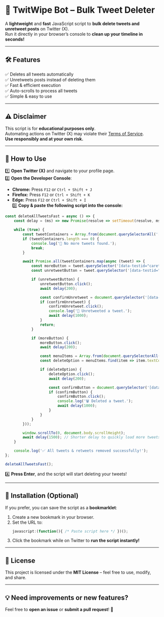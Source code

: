 # 🚀 TwitWipe Bot – Bulk Tweet Deleter

A **lightweight** and **fast** JavaScript script to **bulk delete tweets and unretweet posts** on Twitter (X).  
Run it directly in your browser’s console to **clean up your timeline in seconds!**  

---

## 🛠 Features

✅ Deletes all tweets automatically  
✅ Unretweets posts instead of deleting them  
✅ Fast & efficient execution  
✅ Auto-scrolls to process all tweets  
✅ Simple & easy to use  

---

## ⚠ Disclaimer

This script is for **educational purposes only**.  
Automating actions on Twitter (X) may violate their [Terms of Service](https://twitter.com/en/tos).  
**Use responsibly and at your own risk.**  

---

## 🚀 How to Use

1️⃣ **Open Twitter (X)** and navigate to your profile page.  
2️⃣ **Open the Developer Console**:
   - **Chrome:** Press `F12` or `Ctrl + Shift + J`  
   - **Firefox:** Press `F12` or `Ctrl + Shift + K`  
   - **Edge:** Press `F12` or `Ctrl + Shift + I`  
3️⃣ **Copy & paste the following script into the console:**  

```javascript
const deleteAllTweetsFast = async () => {
    const delay = (ms) => new Promise(resolve => setTimeout(resolve, ms));

    while (true) {
        const tweetContainers = Array.from(document.querySelectorAll('[data-testid="tweet"]'));
        if (tweetContainers.length === 0) {
            console.log('🚀 No more tweets found.');
            break;
        }

        await Promise.all(tweetContainers.map(async (tweet) => {
            const moreButton = tweet.querySelector('[data-testid="caret"]');
            const unretweetButton = tweet.querySelector('[data-testid="unretweet"]');

            if (unretweetButton) {
                unretweetButton.click();
                await delay(200);

                const confirmUnretweet = document.querySelector('[data-testid="unretweetConfirm"]');
                if (confirmUnretweet) {
                    confirmUnretweet.click();
                    console.log('🔄 Unretweeted a tweet.');
                    await delay(1000);
                }
                return;
            }

            if (moreButton) {
                moreButton.click();
                await delay(200);

                const menuItems = Array.from(document.querySelectorAll('[role="menuitem"]'));
                const deleteOption = menuItems.find(item => item.textContent.includes('Delete'));

                if (deleteOption) {
                    deleteOption.click();
                    await delay(200);

                    const confirmButton = document.querySelector('[data-testid="confirmationSheetConfirm"]');
                    if (confirmButton) {
                        confirmButton.click();
                        console.log('🗑️ Deleted a tweet.');
                        await delay(1000);
                    }
                }
            }
        }));

        window.scrollTo(0, document.body.scrollHeight);
        await delay(1500); // Shorter delay to quickly load more tweets
    }

    console.log('✅ All tweets & retweets removed successfully!');
};

deleteAllTweetsFast();
```

4️⃣ **Press Enter**, and the script will start deleting your tweets!  

---

## 🔧 Installation (Optional)

If you prefer, you can save the script as a **bookmarklet**:

1. Create a new bookmark in your browser.  
2. Set the URL to:  
   ```javascript
   javascript:(function(){ /* Paste script here */ })();
   ```
3. Click the bookmark while on Twitter to **run the script instantly!**  

---

## 📝 License

This project is licensed under the **MIT License** – feel free to use, modify, and share.  

---

## 💡 Need improvements or new features?

Feel free to **open an issue** or **submit a pull request**! 🚀

